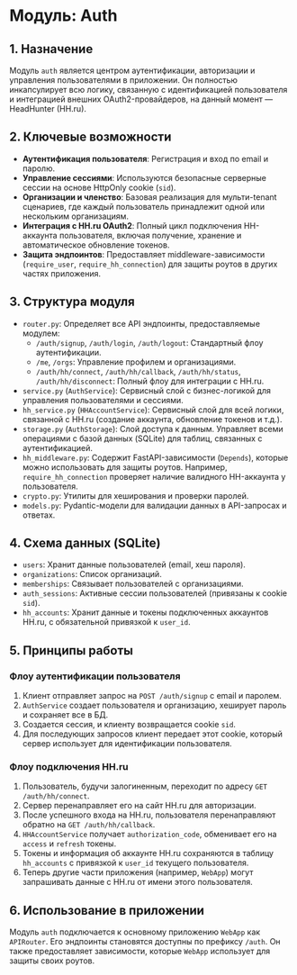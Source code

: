 # Модуль: Auth

## 1. Назначение

Модуль `auth` является центром аутентификации, авторизации и управления пользователями в приложении. Он полностью инкапсулирует всю логику, связанную с идентификацией пользователя и интеграцией внешних OAuth2-провайдеров, на данный момент — HeadHunter (HH.ru).

## 2. Ключевые возможности

-   **Аутентификация пользователя**: Регистрация и вход по email и паролю.
-   **Управление сессиями**: Используются безопасные серверные сессии на основе HttpOnly cookie (`sid`).
-   **Организации и членство**: Базовая реализация для мульти-tenant сценариев, где каждый пользователь принадлежит одной или нескольким организациям.
-   **Интеграция с HH.ru OAuth2**: Полный цикл подключения HH-аккаунта пользователя, включая получение, хранение и автоматическое обновление токенов.
-   **Защита эндпоинтов**: Предоставляет middleware-зависимости (`require_user`, `require_hh_connection`) для защиты роутов в других частях приложения.

## 3. Структура модуля

-   `router.py`: Определяет все API эндпоинты, предоставляемые модулем:
    -   `/auth/signup`, `/auth/login`, `/auth/logout`: Стандартный флоу аутентификации.
    -   `/me`, `/orgs`: Управление профилем и организациями.
    -   `/auth/hh/connect`, `/auth/hh/callback`, `/auth/hh/status`, `/auth/hh/disconnect`: Полный флоу для интеграции с HH.ru.
-   `service.py` (`AuthService`): Сервисный слой с бизнес-логикой для управления пользователями и сессиями.
-   `hh_service.py` (`HHAccountService`): Сервисный слой для всей логики, связанной с HH.ru (создание аккаунта, обновление токенов и т.д.).
-   `storage.py` (`AuthStorage`): Слой доступа к данным. Управляет всеми операциями с базой данных (SQLite) для таблиц, связанных с аутентификацией.
-   `hh_middleware.py`: Содержит FastAPI-зависимости (`Depends`), которые можно использовать для защиты роутов. Например, `require_hh_connection` проверяет наличие валидного HH-аккаунта у пользователя.
-   `crypto.py`: Утилиты для хеширования и проверки паролей.
-   `models.py`: Pydantic-модели для валидации данных в API-запросах и ответах.

## 4. Схема данных (SQLite)

-   `users`: Хранит данные пользователей (email, хеш пароля).
-   `organizations`: Список организаций.
-   `memberships`: Связывает пользователей с организациями.
-   `auth_sessions`: Активные сессии пользователей (привязаны к cookie `sid`).
-   `hh_accounts`: Хранит данные и токены подключенных аккаунтов HH.ru, с обязательной привязкой к `user_id`.

## 5. Принципы работы

### Флоу аутентификации пользователя

1.  Клиент отправляет запрос на `POST /auth/signup` с email и паролем.
2.  `AuthService` создает пользователя и организацию, хеширует пароль и сохраняет все в БД.
3.  Создается сессия, и клиенту возвращается cookie `sid`.
4.  Для последующих запросов клиент передает этот cookie, который сервер использует для идентификации пользователя.

### Флоу подключения HH.ru

1.  Пользователь, будучи залогиненным, переходит по адресу `GET /auth/hh/connect`.
2.  Сервер перенаправляет его на сайт HH.ru для авторизации.
3.  После успешного входа на HH.ru, пользователя перенаправляют обратно на `GET /auth/hh/callback`.
4.  `HHAccountService` получает `authorization_code`, обменивает его на `access` и `refresh` токены.
5.  Токены и информация об аккаунте HH.ru сохраняются в таблицу `hh_accounts` с привязкой к `user_id` текущего пользователя.
6.  Теперь другие части приложения (например, `WebApp`) могут запрашивать данные с HH.ru от имени этого пользователя.

## 6. Использование в приложении

Модуль `auth` подключается к основному приложению `WebApp` как `APIRouter`. Его эндпоинты становятся доступны по префиксу `/auth`. Он также предоставляет зависимости, которые `WebApp` использует для защиты своих роутов.
